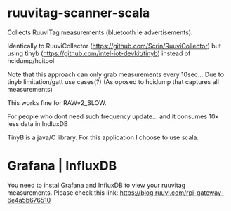 # ruuvitag-scanner-scala

Collects RuuviTag measurements (bluetooth le advertisements). 

Identically to RuuviCollector (https://github.com/Scrin/RuuviCollector) but using tinyb (https://github.com/intel-iot-devkit/tinyb) instead of hcidump/hcitool


Note that this approach can only grab measurements every 10sec... Due to tinyb limitation/gatt use cases(?) 
(As oposed to hcidump that captures all measurements)


This works fine for RAWv2_SLOW. 

For people who dont need such frequency update... and it consumes 10x less data in IndluxDB

TinyB is a java/C library. For this application I choose to use scala.

# Grafana | InfluxDB
You need to instal Grafana and InfluxDB to view your ruuvitag measurements. Please check this link: https://blog.ruuvi.com/rpi-gateway-6e4a5b676510

